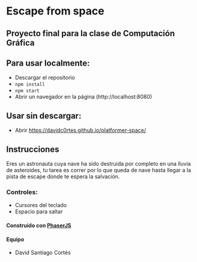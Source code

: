 # Escape from space 

## Proyecto final para la clase de Computación Gráfica

## Para usar localmente:
- Descargar el repositorio
- `npm install`
- `npm start`
- Abrir un navegador en la página (http://localhost:8080)

## Usar sin descargar:
- Abrir https://davidc0rtes.github.io/platformer-space/ 

## Instrucciones
Eres un astronauta cuya nave ha sido destruida por completo
en una lluvia de asteroides, tu tarea es correr por lo que queda
de nave hasta llegar a la pista de escape donde te espera la salvación.

### Controles:
- Cursores del teclado
- Espacio para saltar


#### Construido con [PhaserJS](https://github.com/photonstorm/phaser)

#### Equipo
- David Santiago Cortés
